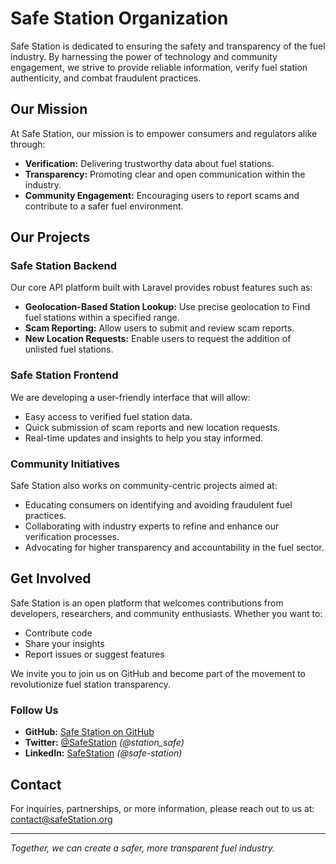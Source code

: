 # Safe Station Organization

Safe Station is dedicated to ensuring the safety and transparency of the fuel industry. By harnessing the power of technology and community engagement, we strive to provide reliable information, verify fuel station authenticity, and combat fraudulent practices.

## Our Mission

At Safe Station, our mission is to empower consumers and regulators alike through:
- **Verification:** Delivering trustworthy data about fuel stations.
- **Transparency:** Promoting clear and open communication within the industry.
- **Community Engagement:** Encouraging users to report scams and contribute to a safer fuel environment.

## Our Projects

### Safe Station Backend
Our core API platform built with Laravel provides robust features such as:
- **Geolocation-Based Station Lookup:** Use precise geolocation to Find fuel stations within a specified range.
- **Scam Reporting:** Allow users to submit and review scam reports.
- **New Location Requests:** Enable users to request the addition of unlisted fuel stations.

### Safe Station Frontend
We are developing a user-friendly interface that will allow:
- Easy access to verified fuel station data.
- Quick submission of scam reports and new location requests.
- Real-time updates and insights to help you stay informed.

### Community Initiatives
Safe Station also works on community-centric projects aimed at:
- Educating consumers on identifying and avoiding fraudulent fuel practices.
- Collaborating with industry experts to refine and enhance our verification processes.
- Advocating for higher transparency and accountability in the fuel sector.

## Get Involved

Safe Station is an open platform that welcomes contributions from developers, researchers, and community enthusiasts. Whether you want to:
- Contribute code
- Share your insights
- Report issues or suggest features

We invite you to join us on GitHub and become part of the movement to revolutionize fuel station transparency.

### Follow Us
- **GitHub:** [Safe Station on GitHub](https://github.com/safe-station)
- **Twitter:** [@SafeStation](https://twitter.com/station_safe) *(@station_safe)*
- **LinkedIn:** [SafeStation](https://linkedin.com/company/safe-station) *(@safe-station)*

## Contact

For inquiries, partnerships, or more information, please reach out to us at:  
[contact@safeStation.org](mailto:contact@safeStation.org)

---

*Together, we can create a safer, more transparent fuel industry.*
